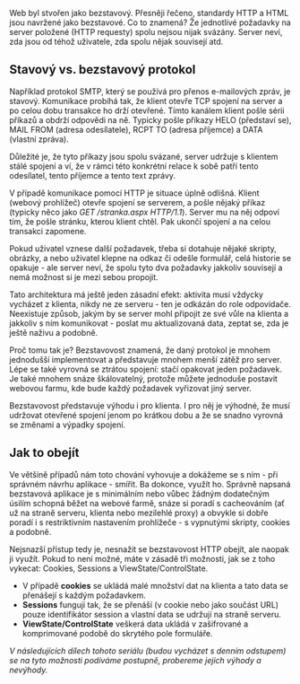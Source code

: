 <!-- dcterms:identifier = aspnetcz#190 -->
<!-- dcterms:title = Stavové HTTP: jak fungují Cookies, Session a ViewState a proč je nepoužívat -->
<!-- dcterms:abstract = Web byl stvořen jako bezstavový a struktura HTTP a HTML tomu odpovídá. Často ale potřebujeme simulovat stavovou logiku a existuje několik technik, které dokážou toto omezení v větším či menším úspěchem obcházet. A za větší či menší cenu. -->
<!-- np9:categoryId = 1 -->
<!-- x4w:category = Programování -->
<!-- np9:authorId = 1 -->
<!-- np9:authorEmail = michal.valasek@altairis.cz -->
<!-- dcterms:creator = Michal Altair Valášek -->
<!-- np9:serialId = 4 -->
<!-- x4w:serial = Stavové HTTP -->
<!-- dcterms:created = 2008-03-20T08:00:42+01:00 -->
<!-- dcterms:dateAccepted = 2008-03-20T08:00:42+01:00 -->

Web byl stvořen jako bezstavový. Přesněji řečeno, standardy HTTP a HTML jsou navržené jako bezstavové. Co to znamená? Že jednotlivé požadavky na server položené (HTTP requesty) spolu nejsou nijak svázány. Server neví, zda jsou od téhož uživatele, zda spolu nějak souvisejí atd. 

## Stavový vs. bezstavový protokol

Například protokol SMTP, který se používá pro přenos e-mailových zpráv, je stavový. Komunikace probíhá tak, že klient otevře TCP spojení na server a po celou dobu transakce ho drží otevřené. Tímto kanálem klient pošle sérii příkazů a obdrží odpovědi na ně. Typicky pošle příkazy HELO (představí se), MAIL FROM (adresa odesílatele), RCPT TO (adresa příjemce) a DATA (vlastní zpráva).

Důležité je, že tyto příkazy jsou spolu svázané, server udržuje s klientem stálé spojení a ví, že v rámci této konkrétní relace k sobě patří tento odesílatel, tento příjemce a tento text zprávy.

V případě komunikace pomocí HTTP je situace úplně odlišná. Klient (webový prohlížeč) otevře spojení se serverem, a pošle nějaký příkaz (typicky něco jako *GET /stranka.aspx HTTP/1.1*). Server mu na něj odpoví tím, že pošle stránku, kterou klient chtěl. Pak ukončí spojení a na celou transakci zapomene. 

Pokud uživatel vznese další požadavek, třeba si dotahuje nějaké skripty, obrázky, a nebo uživatel klepne na odkaz či odešle formulář, celá historie se opakuje - ale server neví, že spolu tyto dva požadavky jakkoliv souvisejí a nemá možnost si je mezi sebou propojit. 

Tato architektura má ještě jeden zásadní efekt: aktivita musí vždycky vycházet z klienta, nikdy ne ze serveru - ten je odkázán do role odpovídače. Neexistuje způsob, jakým by se server mohl připojit ze své vůle na klienta a jakkoliv s ním komunikovat - poslat mu aktualizovaná data, zeptat se, zda je ještě naživu a podobně. 

Proč tomu tak je? Bezstavovost znamená, že daný protokol je mnohem jednodušší implementovat a představuje mnohem menší zátěž pro server. Lépe se také vyrovná se ztrátou spojení: stačí opakovat jeden požadavek. Je také mnohem snáze škálovatelný, protože můžete jednoduše postavit webovou farmu, kde bude každý požadavek vyřizovat jiný server.

Bezstavovost představuje výhodu i pro klienta. I pro něj je výhodné, že musí udržovat otevřené spojení jenom po krátkou dobu a že se snadno vyrovná se změnami a výpadky spojení.

## Jak to obejít

Ve většině případů nám toto chování vyhovuje a dokážeme se s ním - při správném návrhu aplikace - smířit. Ba dokonce, využít ho. Správně napsaná bezstavová aplikace je s minimálním nebo vůbec žádným dodatečným úsilím schopná běžet na webové farmě, snáze si poradí s cacheováním (ať už na straně serveru, klienta nebo mezilehlé proxy) a obvykle si dobře poradí i s restriktivním nastavením prohlížeče - s vypnutými skripty, cookies a podobně.

Nejsnazší přístup tedy je, nesnažit se bezstavovost HTTP obejít, ale naopak ji využít. Pokud to není možné, máte v zásadě tři možnosti, jak se z toho vykecat: Cookies, Sessions a ViewState/ControlState.

*   V případě **cookies** se ukládá malé množství dat na klienta a tato data se přenášejí s každým požadavkem. 
*   **Sessions** fungují tak, že se přenáší (v cookie nebo jako součást URL) pouze identifikátor session a vlastní data se udržují na straně serveru. 
*   **ViewState/ControlState** veškerá data ukládá v zašifrované a komprimované podobě do skrytého pole formuláře.

*V následujících dílech tohoto seriálu (budou vycházet s denním odstupem) se na tyto možnosti podíváme postupně, probereme jejich výhody a nevýhody.*